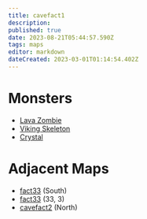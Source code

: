 ```yaml
---
title: cavefact1
description: 
published: true
date: 2023-08-21T05:44:57.590Z
tags: maps
editor: markdown
dateCreated: 2023-03-01T01:14:54.402Z
---
```


# Monsters
 * [Lava Zombie](/monsters/lava-zombie)
 * [Viking Skeleton](/monsters/viking-skeleton)
 * [Crystal](/monsters/crystal)

# Adjacent Maps
 * [fact33](/maps/fact33) (South)
 * [fact33](/maps/fact33) (33, 3)
 * [cavefact2](/maps/cavefact2) (North)

